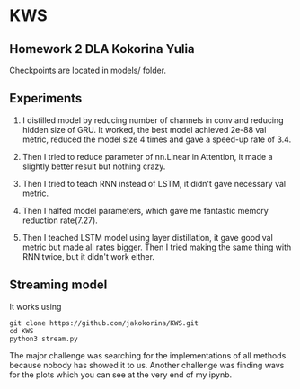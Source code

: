 # KWS

## Homework 2 DLA Kokorina Yulia

Checkpoints are located in models/ folder.

## Experiments
1.  I distilled model by reducing number of channels in conv and reducing hidden size of GRU. It worked, the best model achieved 2e-88 val metric, reduced the model size 4 times and gave a speed-up rate of 3.4.

2. Then I tried to reduce parameter of nn.Linear in Attention, it made a slightly better result but nothing crazy.

3. Then I tried to teach RNN instead of LSTM, it didn't gave necessary val metric.

3. Then I halfed model parameters, which gave me fantastic memory reduction rate(7.27).

4. Then I teached LSTM model using layer distillation, it gave good val metric but made all rates bigger. Then I tried making the same thing with RNN twice, but it didn't work either.

## Streaming model

It works using 

```
git clone https://github.com/jakokorina/KWS.git
cd KWS
python3 stream.py
```

The major challenge was searching for the implementations of all methods because nobody has showed it to us. Another challenge was finding wavs for the plots which you can see at the very end of my ipynb.
